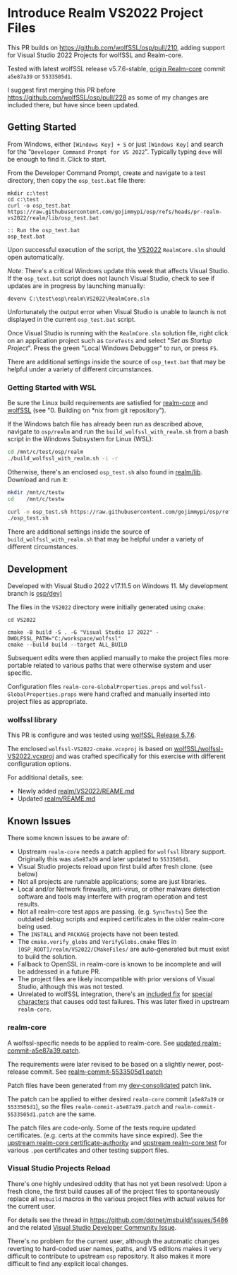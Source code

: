 # Introduce Realm VS2022 Project Files

This PR builds on https://github.com/wolfSSL/osp/pull/210, adding support for Visual Studio 2022 Projects for wolfSSL and Realm-core.

Tested with latest wolfSSL release v5.7.6-stable, [origin Realm-core](https://github.com/realm/realm-core) commit `a5e87a39` or `5533505d1`.

I suggest first merging this PR before https://github.com/wolfSSL/osp/pull/228 as some of my changes are included there, but have since been updated.

## Getting Started

From Windows, either `[Windows Key] + S` or just `[Windows Key]` and search for the "`Developer Command Prompt for VS 2022`". Typically typing `deve` will be enough to find it. Click to start.

From the Developer Command Prompt, create and navigate to a test directory, then copy the `osp_test.bat` file there:

```
mkdir c:\test
cd c:\test
curl -o osp_test.bat https://raw.githubusercontent.com/gojimmypi/osp/refs/heads/pr-realm-vs2022/realm/lib/osp_test.bat

:: Run the osp_test.bat
osp_text.bat
```

Upon successful execution of the script, the [VS2022](https://github.com/gojimmypi/osp/tree/pr-realm-vs2022/realm/VS2022) `RealmCore.sln` should open automatically.

*Note*: There's a critical Windows update this week that affects Visual Studio. If the `osp_text.bat` script does not launch Visual Studio, check to see if updates are in progress by launching manually:

```
devenv C:\test\osp\realm\VS2022\RealmCore.sln
```

Unfortunately the output error when Visual Studio is unable to launch is not displayed in the current `osp_test.bat` script.

Once Visual Studio is running with the `RealmCore.sln` solution file, right click on an application project such as `CoreTests` and select "_Set as Startup Project_". Press the green "Local Windows Debugger" to run, or press `F5`.

There are additional settings inside the source of `osp_text.bat` that may be helpful under a variety of different circumstances.

### Getting Started with WSL

Be sure the Linux build requirements are satisfied for [realm-core](https://github.com/realm/realm-core/blob/master/how-to-build.md) and [wolfSSL](https://github.com/wolfSSL/wolfssl/blob/master/INSTALL) (see "0. Building on *nix from git repository").

If the Windows batch file has already been run as described above, navigate to `osp/realm` and run the `build_wolfssl_with_realm.sh` from a bash script in the Windows Subsystem for Linux (WSL):

```bash
cd /mnt/c/test/osp/realm
./build_wolfssl_with_realm.sh -i -r
```

Otherwise, there's an enclosed `osp_test.sh` also found in [realm/lib](https://github.com/gojimmypi/osp/tree/pr-realm-vs2022/realm/lib). Download and run it:

```bash
mkdir /mnt/c/testw
cd    /mnt/c/testw

curl -o osp_test.sh https://raw.githubusercontent.com/gojimmypi/osp/refs/heads/pr-realm-vs2022/realm/lib/osp_test.sh
./osp_test.sh
```

There are additional settings inside the source of `build_wolfssl_with_realm.sh` that may be helpful under a variety of different circumstances.

## Development

Developed with Visual Studio 2022 v17.11.5 on Windows 11. My development branch is [osp/dev)](https://github.com/gojimmypi/osp/tree/dev)

The files in the `VS2022` directory were initially generated using `cmake`:

```
cd VS2022

cmake -B build -S . -G "Visual Studio 17 2022" -DWOLFSSL_PATH="C:/workspace/wolfssl"
cmake --build build --target ALL_BUILD
```

Subsequent edits were then applied manually to make the project files more portable related to various paths that were otherwise system and user specific.

Configuration files `realm-core-GlobalProperties.props` and `wolfssl-GlobalProperties.props` were hand crafted and manually inserted into project files as appropriate.

### wolfssl library

This PR is configure and was tested using [wolfSSL Release 5.7.6](https://github.com/wolfSSL/wolfssl/releases/tag/v5.7.6-stable).

The enclosed `wolfssl-VS2022-cmake.vcxproj` is based on [wolfSSL/wolfssl-VS2022.vcxproj](https://github.com/wolfSSL/wolfssl/blob/master/wolfssl-VS2022.vcxproj) and was crafted specifically for this exercise with different configuration options.

For additional details, see:

- Newly added [realm/VS2022/REAME.md](https://github.com/gojimmypi/osp/blob/pr-realm-vs2022/realm/VS2022/README.md)
- Updated [realm/REAME.md](https://github.com/gojimmypi/osp/blob/pr-realm-vs2022/realm/README.md#visual-studio)

## Known Issues

There some known issues to be aware of:

- Upstream `realm-core` needs a patch applied for `wolfssl` library support. Originally this was `a5e87a39` and later updated to `5533505d1`.
- Visual Studio projects reload upon first build after fresh clone. (see below)
- Not all projects are runnable applications; some are just libraries.
- Local and/or Network firewalls, anti-virus, or other malware detection software and tools may interfere with program operation and test results.
- Not all realm-core test apps are passing. (e.g. `SyncTests`) See the outdated debug scripts and expired certificates in the older realm-core being used.
- The `INSTALL` and `PACKAGE` projects have not been tested.
- The `cmake.verify_globs` and `VerifyGlobs.cmake` files in `[OSP_ROOT]/realm/VS2022/CMakeFiles/` are auto-generated but must exist to build the solution.
- Fallback to OpenSSL in realm-core is known to be incomplete and  will be addressed in a future PR.
- The project files are likely incompatible with prior versions of Visual Studio, although this was not tested.
- Unrelated to wolfSSL integration, there's an [included fix](https://github.com/gojimmypi/osp/blob/8858056bc490d8700f2503f6a33166e848dffe48/realm/realm-commit-5533505d1.patch#L2433) for [special characters](https://github.com/realm/realm-core/blob/a5e87a39cffdcc591f3203c11cfca68100d0b9a6/test/test_query2.cpp#L5984) that causes odd test failures. This was later fixed in upstream `realm-core`.

### realm-core

A wolfssl-specific needs to be applied to realm-core. See [updated realm-commit-a5e87a39.patch](https://github.com/gojimmypi/osp/blob/pr-realm-vs2022/realm/realm-commit-a5e87a39.patch).

The requirements were later revised to be based on a slightly newer, post-release commit.  See [realm-commit-5533505d1.patch](https://github.com/gojimmypi/osp/blob/pr-realm-vs2022/realm/realm-commit-5533505d1.patch)

Patch files have been generated from my [dev-consolidated](https://github.com/gojimmypi/realm-core/compare/a5e87a39...gojimmypi:realm-core:dev-consolidated.patch) patch link.

The patch can be applied to either desired `realm-core` commit (`a5e87a39` or `5533505d1`), so the files `realm-commit-a5e87a39.patch` and `realm-commit-5533505d1.patch` are the same.

The patch files are code-only. Some of the tests require updated certificates. (e.g. certs at the commits have since expired). See the [upstream realm-core certificate-authority](https://github.com/realm/realm-core/tree/master/certificate-authority) and [upstream realm-core test](https://github.com/realm/realm-core/tree/master/test) for various `.pem` certificates and other testing support files.

### Visual Studio Projects Reload

There's one highly undesired oddity that has not yet been resolved: Upon a fresh clone, the first build causes all of the project files to
spontaneously replace all `msbuild` macros in the various project files with actual values for the current user.

For details see the thread in https://github.com/dotnet/msbuild/issues/5486 and the related [Visual Studio Developer Community Issue](https://developercommunity.visualstudio.com/t/NETSdk-build-runs-unexpectedly-undesir/10816622?viewtype=all).

There's no problem for the current user, although the automatic changes reverting to hard-coded user names, paths, and VS editions makes it very difficult to contribute to upstream `osp` repository. It also makes it more difficult to find any explicit local changes.
